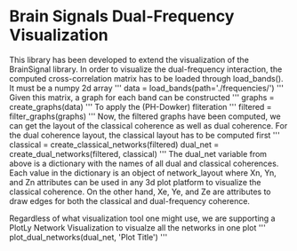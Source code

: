 # Brain Signals Dual-Frequency Visualization 
This library has been developed to extend the visualization
of the BrainSignal library.
In order to visualize the dual-frequency interaction, the computed
cross-correlation matrix has to be loaded through load_bands(). It must be a numpy 2d array
'''
data = load_bands(path='./frequencies/')
'''
Given this matrix, a graph for each band can be constructed
'''
graphs = create_graphs(data)
'''
To apply the (PH-Dowker) fliteration
'''
filtered = filter_graphs(graphs)
'''
Now, the filtered graphs have been computed, we can get the layout
of the classical coherence as well as dual coherence. For the dual coherence
layout, the classical layout has to be computed first
'''
classical = create_classical_networks(filtered)
dual_net = create_dual_networks(filtered, classical)
'''
The dual_net variable from above is a dictionary with the names 
of all dual and classical coherences. Each value in the dictionary 
is an object of network_layout where Xn, Yn, and Zn attributes can be 
used in any 3d plot platform to visualize the classical coherence.
On the other hand, Xe, Ye, and Ze are attributes to draw edges for both
the classical and dual-frequency coherence.

Regardless of what visualization tool one might use, we are supporting
a PlotLy Network Visualization to visualze all the networks in one plot
'''
plot_dual_networks(dual_net, 'Plot Title')
'''
